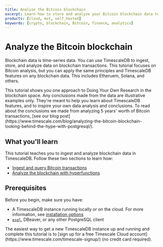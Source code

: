 ```yaml
---
title: Analyze the Bitcoin blockchain
excerpt: Learn how to store and analyze your Bitcoin blockchain data to uncover trends
products: [cloud, mst, self_hosted]
keywords: [crypto, blockchain, Bitcoin, finance, analytics]
---
```


# Analyze the Bitcoin blockchain

Blockchain data is time-series data. You can use
TimescaleDB to ingest, store, and
analyze data on blockchain transactions. This tutorial focuses
on Bitcoin analysis, but you can
apply the same principles and TimescaleDB features on
any blockchain data. This includes Etheruem, Solana, and others.

<Highlight type="note">
This tutorial shows you one approach to Doing Your Own Research in
the blockchain space. Any
conclusions made from the data are illustrative examples only. They're meant to help
you learn about TimescaleDB features, and to inspire your own
data analysis and conclusions. To read about the
conclusions we made from
analyzing 5 years' worth of Bitcoin transactions,
[see our blog post](https://www.timescale.com/blog/analyzing-the-bitcoin-blockchain-looking-behind-the-hype-with-postgresql/).
</Highlight>

## What you'll learn

This tutorial teaches you to ingest and analyze blockchain data
in TimescaleDB. Follow these two sections to learn how:

*   [Ingest and query Bitcoin transactions][ingest-bitcoin]
*   [Analyze the blockchain with hyperfunctions][analyze-blockchain]

## Prerequisites

Before you begin, make sure you have:

*   A TimescaleDB instance running locally or on the cloud. For more information, see [installation options][install-timescale]
*   [`psql`][psql-install], DBeaver, or any other PostgreSQL client

<Highlight type="note">
The easiest way to get a new TimescaleDB instance up and running and complete
this tutorial is to
[sign up for a free Timescale Cloud account](https://www.timescale.com/timescale-signup/)
(no credit card required).
</Highlight>

[analyze-blockchain]: /tutorials/:currentVersion:/analyze-bitcoin-blockchain/analyze-blockchain/
[ingest-bitcoin]: /tutorials/:currentVersion:/analyze-bitcoin-blockchain/ingest-query-btc-transactions/
[install-timescale]: /getting-started/latest/
[psql-install]: /use-timescale/:currentVersion:/connecting/psql
